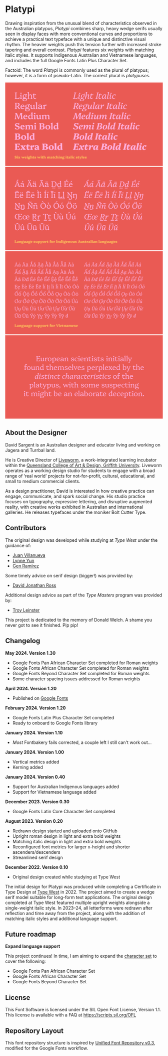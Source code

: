 # Platypi

Drawing inspiration from the unusual blend of characteristics observed in the Australian platypus, _Platypi_ combines sharp, heavy wedge serifs usually seen in display faces with more conventional curves and proportions to achieve a practical text typeface with a unique and distinctive visual rhythm. The heavier weights push this tension further with increased stroke tapering and overall contrast. _Platypi_ features six weights with matching italic styles. It supports Indigenous Australian and Vietnamese languages, and includes the full Google Fonts Latin Plus Character Set.

Factoid: The word _Platypi_ is commonly used as the plural of platypus; however, it is a form of pseudo-Latin. The correct plural is _platypuses_.

![Sample Image](documentation/platypi-sample-images-march-2024-2.png)
![Sample Image](documentation/platypi-sample-images-march-2024-3.png)
![Sample Image](documentation/platypi-sample-images-march-2024-4.png)
![Sample Image](documentation/platypi-sample-images-march-2024-5.png)

## About the Designer

David Sargent is an Australian designer and educator living and working on Jagera and Turrbal land. 

He is Creative Director of [Liveworm](https://liveworm.com.au), a work-integrated learning incubator within the [Queensland College of Art & Design, Griffith University](https://www.griffith.edu.au/arts-education-law/queensland-college-art-design). Liveworm operates as a working design studio for students to engage with a broad range of ‘real world’ projects for not-for-profit, cultural, educational, and small to medium commercial clients. 

As a design practitioner, David is interested in how creative practice can engage, communicate, and spark social change. His studio practice focuses on typography, expressive lettering, and disruptive augmented reality, with creative works exhibited in Australian and international galleries. He releases typefaces under the moniker Bolt Cutter Type.

## Contributors

The original design was developed while studying at _Type West_ under the guidance of:

* [Juan Villanueva](http://www.juankafka.com)
* [Lynne Yun](http://www.lynneyun.com)
* [Gen Ramírez](https://genramirez.com)

Some timely advice on serif design (bigger!) was provided by:

* [David Jonathan Ross](https://djr.com)

Additional design advice as part of the _Type Masters_ program was provided by:

* [Troy Leinster](https://www.leinstertype.com/typemasters)

This project is dedicated to the memory of Donald Welch. A shame you never got to see it finished. Pip pip!

## Changelog

**May 2024. Version 1.30**
* Google Fonts Pan African Character Set completed for Roman weights
* Google Fonts African Character Set completed for Roman weights
* Google Fonts Beyond Character Set completed for Roman weights
* Some character spacing issues addressed for Roman weights

**April 2024. Version 1.20**
* Published on [Google Fonts](https://fonts.google.com/specimen/Platypi)

**February 2024. Version 1.20**
* Google Fonts Latin Plus Character Set completed
* Ready to onboard to Google Fonts library

**January 2024. Version 1.10**
* _Most_ Fontbakery fails corrected, a couple left I still can't work out...

**January 2024. Version 1.00**
* Vertical metrics added
* Kerning added

**January 2024. Version 0.40**
* Support for Australian Indigenous languages added
* Support for Vietnamese language added

**December 2023. Version 0.30**
* Google Fonts Latin Core Character Set completed

**August 2023. Version 0.20**
* Redrawn design started and uploaded onto GitHub
* Upright roman design in light and extra bold weights
* Matching italic design in light and extra bold weights
* Reconfigured font metrics for larger x-height and shorter ascenders/descenders
* Streamlined serif design

**December 2022. Version 0.10**
* Original design created while studying at Type West

The initial design for Platypi was produced while completing a Certificate in Type Design at [Type West](https://letterformarchive.org/type-west-online/) in 2022. The project aimed to create a wedge serif model suitable for long-form text applications. The original design completed at Type West featured multiple upright weights alongside a single-weight italic style. In 2023–24, all letterforms were redrawn after reflection and time away from the project, along with the addition of matching italic styles and additional language support. 

## Future roadmap

**Expand language support**

This project continues! In time, I am aiming to expand the [character set](https://github.com/googlefonts/glyphsets/tree/main/GF_glyphsets/Latin/glyphs) to cover the following:

* Google Fonts Pan African Character Set
* Google Fonts African Character Set
* Google Fonts Beyond Character Set

## License

This Font Software is licensed under the SIL Open Font License, Version 1.1.
This license is available with a FAQ at
https://scripts.sil.org/OFL

## Repository Layout

This font repository structure is inspired by [Unified Font Repository v0.3](https://github.com/unified-font-repository/Unified-Font-Repository), modified for the Google Fonts workflow.
